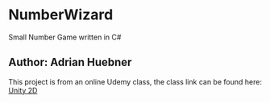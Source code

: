 # NumberWizard
Small Number Game written in C# 

## Author: Adrian Huebner

This project is from an online Udemy class, the class link can be found here: [Unity 2D](https://www.udemy.com/course/unitycourse/)
